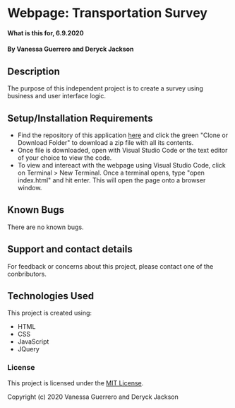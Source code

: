 # Webpage: Transportation Survey

#### What is this for, 6.9.2020

#### By Vanessa Guerrero and Deryck Jackson

## Description

The purpose of this independent project is to create a survey using business and user interface logic.

## Setup/Installation Requirements

* Find the repository of this application [here](https://github.com/vguer/TransportationSurvey.git) and click the green "Clone or Download Folder" to download a zip file with all its contents.
* Once file is downloaded, open with Visual Studio Code or the text editor of your choice to view the code.
* To view and intereact with the webpage using Visual Studio Code, click on Terminal > New Terminal. Once a terminal opens, type "open index.html" and hit enter. This will open the page onto a browser window.

## Known Bugs

There are no known bugs.

## Support and contact details

For feedback or concerns about this project, please contact one of the conbributors.

## Technologies Used

This project is created using:
* HTML
* CSS
* JavaScript
* JQuery

### License

This project is licensed under the [MIT License](https://opensource.org/licenses/MIT).

Copyright (c) 2020 Vanessa Guerrero and Deryck Jackson